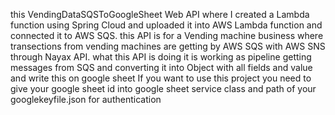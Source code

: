 this VendingDataSQSToGoogleSheet Web API where I created a Lambda function using Spring Cloud and uploaded it into AWS Lambda function and connected it to AWS SQS.
this API is for a Vending machine business where transections from vending machines are getting by AWS SQS with AWS SNS through Nayax API. what this API is doing it is working as pipeline getting messages from SQS
and converting it into Object with all fields and value and write this on google sheet
If you want to use this project you need to give your google sheet id into google sheet service class and path of your googlekeyfile.json for authentication
